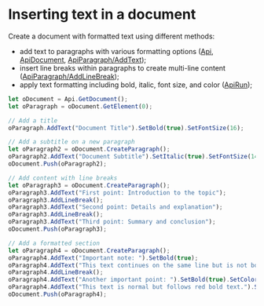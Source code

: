 # Inserting text in a document

Create a document with formatted text using different methods:

- add text to paragraphs with various formatting options ([Api](../../usage-api/text-document-api/Api/Api.md), [ApiDocument](../../usage-api/text-document-api/ApiDocument/ApiDocument.md), [ApiParagraph/AddText](../../usage-api/text-document-api/ApiParagraph/Methods/AddText.md));
- insert line breaks within paragraphs to create multi-line content ([ApiParagraph/AddLineBreak](../../usage-api/text-document-api/ApiParagraph/Methods/AddLineBreak.md));
- apply text formatting including bold, italic, font size, and color ([ApiRun](../../usage-api/text-document-api/ApiRun/ApiRun.md));

``` ts editor-docx zoom=60
let oDocument = Api.GetDocument();
let oParagraph = oDocument.GetElement(0);

// Add a title
oParagraph.AddText("Document Title").SetBold(true).SetFontSize(16);

// Add a subtitle on a new paragraph
let oParagraph2 = oDocument.CreateParagraph();
oParagraph2.AddText("Document Subtitle").SetItalic(true).SetFontSize(14);
oDocument.Push(oParagraph2);

// Add content with line breaks
let oParagraph3 = oDocument.CreateParagraph();
oParagraph3.AddText("First point: Introduction to the topic");
oParagraph3.AddLineBreak();
oParagraph3.AddText("Second point: Details and explanation");
oParagraph3.AddLineBreak();
oParagraph3.AddText("Third point: Summary and conclusion");
oDocument.Push(oParagraph3);

// Add a formatted section
let oParagraph4 = oDocument.CreateParagraph();
oParagraph4.AddText("Important note: ").SetBold(true);
oParagraph4.AddText("This text continues on the same line but is not bold.");
oParagraph4.AddLineBreak();
oParagraph4.AddText("Another important point: ").SetBold(true).SetColor(255, 0, 0);
oParagraph4.AddText("This text is normal but follows red bold text.").SetColor(0, 0, 0);
oDocument.Push(oParagraph4);
```
